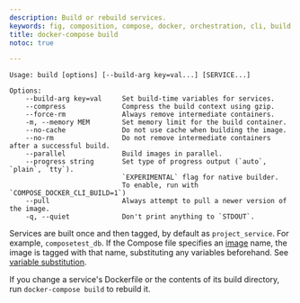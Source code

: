```yaml
---
description: Build or rebuild services.
keywords: fig, composition, compose, docker, orchestration, cli, build
title: docker-compose build
notoc: true

---
```


```none
Usage: build [options] [--build-arg key=val...] [SERVICE...]

Options:
    --build-arg key=val     Set build-time variables for services.
    --compress              Compress the build context using gzip.
    --force-rm              Always remove intermediate containers.
    -m, --memory MEM        Set memory limit for the build container.
    --no-cache              Do not use cache when building the image.
    --no-rm                 Do not remove intermediate containers after a successful build.
    --parallel              Build images in parallel.
    --progress string       Set type of progress output (`auto`, `plain`, `tty`).
                            `EXPERIMENTAL` flag for native builder.
                            To enable, run with `COMPOSE_DOCKER_CLI_BUILD=1`)
    --pull                  Always attempt to pull a newer version of the image.
    -q, --quiet             Don't print anything to `STDOUT`.
```

Services are built once and then tagged, by default as `project_service`. For
example, `composetest_db`. If the Compose file specifies an
[image](../compose-file/index.md#image) name, the image is
tagged with that name, substituting any variables beforehand. See
[variable substitution](../compose-file/index.md#variable-substitution).

If you change a service's Dockerfile or the contents of its
build directory, run `docker-compose build` to rebuild it.
